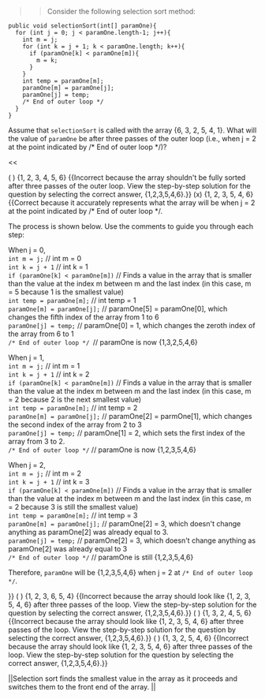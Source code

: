 >>Consider the following selection sort method:
<pre><code class="java language-java">public void selectionSort(int[] paramOne){
  for (int j = 0; j &lt; paramOne.length-1; j++){
    int m = j;
    for (int k = j + 1; k &lt; paramOne.length; k++){
      if (paramOne[k] &lt; paramOne[m]){
        m = k;
      }
    }
    int temp = paramOne[m];  
    paramOne[m] = paramOne[j];
    paramOne[j] = temp;
    /* End of outer loop */
  }
}
</code></pre>
<p>Assume that <code>selectionSort</code> is called with the array {6, 3, 2, 5, 4, 1}. What will the value of <code>paramOne</code> be after three passes of the outer loop (i.e., when j = 2 at the point indicated by /* End of outer loop */)?</p><<

( ) {1, 2, 3, 4, 5, 6} {{Incorrect because the array shouldn't be fully sorted after three passes of the outer loop. View the step-by-step solution for the question by selecting the correct answer, {1,2,3,5,4,6}.}}
(x) {1, 2, 3, 5, 4, 6} {{Correct because it accurately represents what the array will be when j = 2 at the point indicated by /* End of outer loop &#42;/. <p>The process is shown below. Use the comments to guide you through each step:</p> 
<p>When j = 0,<br/>
<code>int m = j;</code> // int m = 0<br/>
<code>int k = j + 1</code> // int k = 1<br/>
<code>if (paramOne[k] &lt; paramOne[m])</code> // Finds a value in the array that is smaller than the value at the index m between m and the last index (in this case, m = 5 because 1 is the smallest value)<br/>
<code>int temp = paramOne[m];</code> // int temp = 1<br/>
<code>paramOne[m] = paramOne[j];</code> // paramOne[5] = paramOne[0], which changes the fifth index of the array from 1 to 6<br/>
<code>paramOne[j] = temp;</code> // paramOne[0] = 1, which changes the zeroth index of the array from 6 to 1<br/>
<code>/* End of outer loop */ </code>// paramOne is now {1,3,2,5,4,6}</p>
<p>When j = 1,<br/>
<code>int m = j;</code> // int m = 1<br/>
<code>int k = j + 1</code> // int k = 2<br/>
<code>if (paramOne[k] &lt; paramOne[m])</code> // Finds a value in the array that is smaller than the value at the index m between m and the last index (in this case, m = 2 because 2 is the next smallest value)<br/>
<code>int temp = paramOne[m];</code> // int temp = 2<br/>
<code>paramOne[m] = paramOne[j];</code> // paramOne[2] = parmOne[1], which changes the second index of the array from 2 to 3<br/>
<code>paramOne[j] = temp;</code> // paramOne[1] = 2, which sets the first index of the array from 3 to 2.<br/>
<code>/* End of outer loop */</code> // paramOne is now {1,2,3,5,4,6}</p>
<p>When j = 2,<br/>
<code>int m = j;</code> // int m = 2<br/>
<code>int k = j + 1</code> // int k = 3<br/>
<code>if (paramOne[k] &lt; paramOne[m])</code> // Finds a value in the array that is smaller than the value at the index m between m and the last index (in this case, m = 2 because 3 is still the smallest value) <br/>
<code>int temp = paramOne[m];</code> // int temp = 3<br/>
<code>paramOne[m] = paramOne[j];</code> // paramOne[2] = 3, which doesn't change anything as paramOne[2] was already equal to 3.<br/>
<code>paramOne[j] = temp;</code> // paramOne[2] = 3, which doesn't change anything as paramOne[2] was already equal to 3<br/>
<code>/* End of outer loop */</code> // paramOne is still {1,2,3,5,4,6}</p> <p>Therefore, <code>paramOne</code> will be {1,2,3,5,4,6} when j = 2 at <code>/* End of outer loop */</code>.</p>}}
( ) {1, 2, 3, 6, 5, 4} {{Incorrect because the array should look like {1, 2, 3, 5, 4, 6} after three passes of the loop. View the step-by-step solution for the question by selecting the correct answer, {1,2,3,5,4,6}.}}
( ) {1, 3, 2, 4, 5, 6} {{Incorrect because the array should look like {1, 2, 3, 5, 4, 6} after three passes of the loop. View the step-by-step solution for the question by selecting the correct answer, {1,2,3,5,4,6}.}}
( ) {1, 3, 2, 5, 4, 6} {{Incorrect because the array should look like {1, 2, 3, 5, 4, 6} after three passes of the loop. View the step-by-step solution for the question by selecting the correct answer, {1,2,3,5,4,6}.}}

||Selection sort finds the smallest value in the array as it proceeds and switches them to the front end of the array. ||
